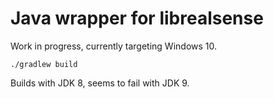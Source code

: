 # Java wrapper for librealsense

Work in progress, currently targeting Windows 10.

```
./gradlew build
```

Builds with JDK 8, seems to fail with JDK 9.